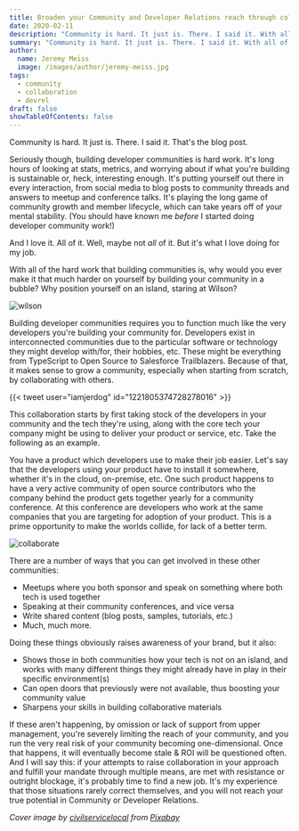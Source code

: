```yaml
---
title: Broaden your Community and Developer Relations reach through collaboration
date: 2020-02-11
description: "Community is hard. It just is. There. I said it. With all of the hard work that building communities is, why would you ever make it that much harder on yourself by building your community in a bubble?"
summary: "Community is hard. It just is. There. I said it. With all of the hard work that building communities is, why would you ever make it that much harder on yourself by building your community in a bubble?"
author:
  name: Jeremy Meiss
  image: /images/author/jeremy-meiss.jpg
tags:
  - community
  - collaboration
  - devrel
draft: false
showTableOfContents: false
---
```


Community is hard. It just is. There. I said it. That's the blog post.

Seriously though, building developer communities is hard work. It's long hours of looking at stats, metrics, and worrying about if what you're building is sustainable or, heck, interesting enough. It's putting yourself out there in every interaction, from social media to blog posts to community threads and answers to meetup and conference talks. It's playing the long game of community growth and member lifecycle, which can take years off of your mental stability. (You should have known me _before_ I started doing developer community work!)

And I love it. All of it. Well, maybe not _all_ of it. But it's what I love doing for my job.

With all of the hard work that building communities is, why would you ever make it that much harder on yourself by building your community in a bubble? Why position yourself on an island, staring at Wilson?

![wilson](https://media1.tenor.com/m/a_pSDphL4LAAAAAC/wilson-volleyball.gif)

Building developer communities requires you to function much like the very developers you're building your community for.  Developers exist in interconnected communities due to the particular software or technology they might develop with/for, their hobbies, etc. These might be everything from TypeScript to Open Source to Salesforce Trailblazers. Because of that, it makes sense to grow a community, especially when starting from scratch, by collaborating with others.

{{< tweet user="iamjerdog" id="1221805374728278016" >}}

This collaboration starts by first taking stock of the developers in your community and the tech they're using, along with the core tech your company might be using to deliver your product or service, etc. Take the following as an example.

You have a product which developers use to make their job easier. Let's say that the developers using your product have to install it somewhere, whether it's in the cloud, on-premise, etc. One such product happens to have a very active community of open source contributors who the company behind the product gets together yearly for a community conference. At this conference are developers who work at the same companies that you are targeting for adoption of your product. This is a prime opportunity to make the worlds collide, for lack of a better term.

![collaborate](https://media.giphy.com/media/v1.Y2lkPTc5MGI3NjExZzduNW5uZG93MTVkeHlkZjBtNmR1OXBqaXMxdmVmNXM3aHFhbzdleCZlcD12MV9pbnRlcm5hbF9naWZfYnlfaWQmY3Q9Zw/c5eqVJN7oNLTq/giphy.gif)

There are a number of ways that you can get involved in these other communities:

- Meetups where you both sponsor and speak on something where both tech is used together
- Speaking at their community conferences, and vice versa
- Write shared content (blog posts, samples, tutorials, etc.)
- Much, much more.

Doing these things obviously raises awareness of your brand, but it also:

- Shows those in both communities how your tech is not on an island, and works with many different things they might already have in play in their specific environment(s)
- Can open doors that previously were not available, thus boosting your community value
- Sharpens your skills in building collaborative materials

If these aren't happening, by omission or lack of support from upper management, you're severely limiting the reach of your community, and you run the very real risk of your community becoming one-dimensional. Once that happens, it will eventually become stale & ROI will be questioned often. And I will say this: if your attempts to raise collaboration in your approach and fulfill your mandate through multiple means, are met with resistance or outright blockage, it's probably time to find a new job. It's my experience that those situations rarely correct themselves, and you will not reach your true potential in Community or Developer Relations.

_Cover image by <a href="https://pixabay.com/users/civilservicelocal-5368741/">civilservicelocal</a> from <a href="https://pixabay.com/">Pixabay</a>_
